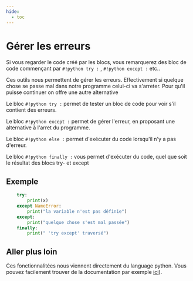 ```yaml
---
hide:
  - toc
---
```


# Gérer les erreurs 

Si vous regarder le code créé par les blocs, vous remarquerez des bloc de code commençant par `#!python try :` , `#!python except :` etc..

Ces outils nous permettent de gérer les erreurs.
Effectivement si quelque chose se passe mal dans notre programme celui-ci va s'arreter.
Pour qu'il puisse continuer on offre une autre alternative



Le bloc `#!python try :`   permet de tester un bloc de code pour voir s'il contient des erreurs.

Le bloc `#!python except :`  permet de gérer l'erreur, en proposant une alternative à l'arret du programme.

Le bloc `#!python else :`  permet d'exécuter du code lorsqu'il n'y a pas d'erreur.

Le bloc `#!python finally :` vous permet d'exécuter du code, quel que soit le résultat des blocs try- et except


## Exemple


```python
    try:
        print(x)
    except NameError:
        print("la variable n'est pas définie")
    except:
        print("quelque chose s'est mal passée")
    finally:
        print(" 'try except' traversé")
```

## Aller plus loin
Ces fonctionnalitées nous viennent directement du language python. Vous pouvez facilement trouver de la documentation par exemple [ici](https://zestedesavoir.com/tutoriels/2514/un-zeste-de-python/6-entrees-sorties/6-exceptions/)).